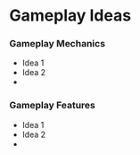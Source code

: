 <html>
  <body>
    
  <h1>Gameplay Ideas</h1>
  <p>
    <h3>Gameplay Mechanics</h3>
      <ul>
        <li>Idea 1</li>
        <li>Idea 2</li>
        <li></li>
      </ul>
  </p>
  <p>
    <h3>Gameplay Features</h3>
      <ul>
        <li>Idea 1</li>
        <li>Idea 2</li>
        <li></li>
      </ul>
  </p>
  

</body>
</html>
